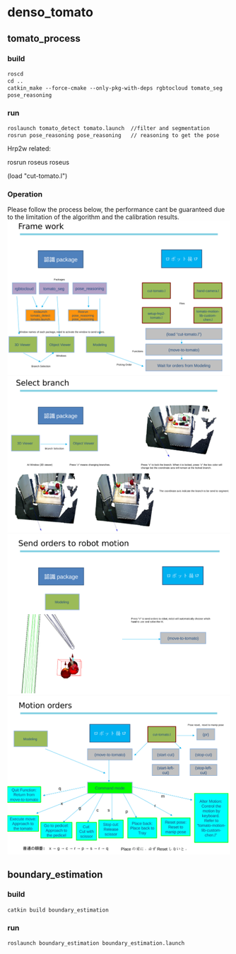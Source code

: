 # denso_tomato

## tomato_process

### build

```
roscd
cd ..
catkin_make --force-cmake --only-pkg-with-deps rgbtocloud tomato_seg pose_reasoning

```

### run

```
roslaunch tomato_detect tomato.launch  //filter and segmentation
rosrun pose_reasoning pose_reasoning   // reasoning to get the pose
```

Hrp2w related:

rosrun roseus roseus

(load "cut-tomato.l")

### Operation
Please follow the process below, the performance cant be guaranteed due to the limitation of the algorithm and the calibration results.
![](tuto_files/p1.png)
![](tuto_files/p2.png)
![](tuto_files/p3.png)
![](tuto_files/p4.png)

## boundary_estimation

### build

```
catkin build boundary_estimation
```

### run

```
roslaunch boundary_estimation boundary_estimation.launch
```

